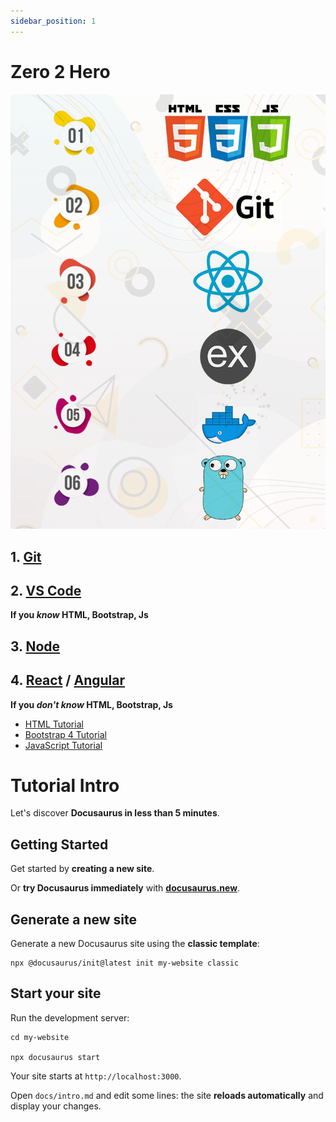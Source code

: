```yaml
---
sidebar_position: 1
---
```


# Zero 2 Hero

![movie-box-logo](assets/img/guide.png)

## 1. [Git](./docs/git/git.md)

## 2. [VS Code](./docs/vscode.md)

__If you _know_ HTML, Bootstrap, Js__

## 3. [Node](./docs/node/node.md)

<!-- ### TODO: What's node environment??? -->

<!-- < TEXT HERE > -->

## 4. [React](./docs/node/react.md) / [Angular](./docs/node/angular.md)

<!-- ### TODO: Why React/Angular???

< TEXT HERE > -->

__If you _don't know_ HTML, Bootstrap, Js__

- [HTML Tutorial](https://www.w3schools.com/html/) <br/>
- [Bootstrap 4 Tutorial](https://www.w3schools.com/bootstrap4/) <br/>
- [JavaScript Tutorial](https://www.w3schools.com/js/DEFAULT.asp) <br/>

# Tutorial Intro

Let's discover **Docusaurus in less than 5 minutes**.

## Getting Started

Get started by **creating a new site**.

Or **try Docusaurus immediately** with **[docusaurus.new](https://docusaurus.new)**.

## Generate a new site

Generate a new Docusaurus site using the **classic template**:

```shell
npx @docusaurus/init@latest init my-website classic
```

## Start your site

Run the development server:

```shell
cd my-website

npx docusaurus start
```

Your site starts at `http://localhost:3000`.

Open `docs/intro.md` and edit some lines: the site **reloads automatically** and display your changes.
